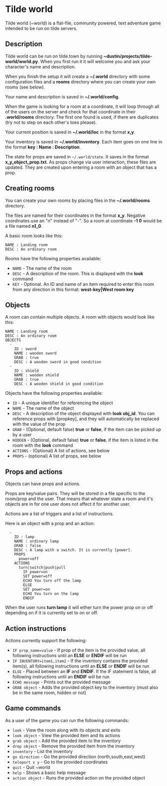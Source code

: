 # Tilde world

Tilde world (~world) is a flat-file, community powered, text adventure game intended to be run on tilde servers.

## Description

Tilde world can be run on tilde.town by running **~dustin/projects/tilde-world/world.py**. When you first run it it will welcome you and ask your character's name and description.

When you finish the setup it will create a **~/.world** directory with some configuration files and a **rooms** directory where you can create your own rooms (see below).

Your name and description is saved in **~/.world/config**.

When the game is looking for a room at a coordinate, it will loop through all of the users on the server and check for that coordinate in their **.world/rooms** directory. The first one found is used, if there are duplicates (try not to step on each other's toes please).

Your current position is saved in **~/.world/loc** in the format **x,y**.

Your inventory is saved in **~/.world/inventory**. Each item goes on one line in the format **key : Name : Description**.

The state for props are saved in `~/.world/state`. It saves in the format **x_y_object_prop.txt**. As props change via user interaction, these files are updated. They are created upon entering a room with an object that has a prop.

## Creating rooms

You can create your own rooms by placing files in the **~/.world/rooms** directory.

The files are named for their coordinates in the format **x_y**. Negative coordinates use an "n" instead of "-". So a room at coordinate **-1 0** would be a file named **n1_0**.

A basic room looks like this:

```
NAME : Landing room
DESC : An ordinary room
```

Rooms have the following properties available:

- `NAME` - The name of the room
- `DESC` - A description of the room. This is displayed with the **look** command
- `KEY` - Optional. An ID and name of an item required to enter this room from any direction in this format: **west-key|West room key**

## Objects

A room can contain multiple objects. A room with objects would look like this:

```
NAME : Landing room
DESC : An ordinary room
OBJECTS
  -
    ID : sword
    NAME : wooden sword
    GRAB : true
    DESC : A wooden sword in good condition
  -
    ID : shield
    NAME : wooden shield
    GRAB : true
    DESC : A wooden shield in good condition
```

 Objects have the following properties available:

- `ID` - A unique identifier for referencing the object
- `NAME` - The name of the object
- `DESC` - A description of the object displayed with **look obj_id**. You can reference props with [propkey], and they will automatically be replaced with the value of the prop
- `GRAB` - (Optional, default false) **true** or **false**, if the item can be picked up by a user
- `HIDDEN` - (Optional, default false) **true** or **false**, if the item is listed in the room with the **look** command
- `ACTIONS` - (Optional) A list of actions, see below
- `PROPS` - (optional) A list of props, see below

## Props and actions

Objects can have props and actions.

Props are key/value pairs. They will be stored in a file specific to the room/prop and the user. That means that whatever state a room and it's objects are in for one user does not affect it for another user.

Actions are a list of triggers and a list of instructions.

Here is an object with a prop and an action:

```
  -
    ID : lamp
    NAME : ordinary lamp
    GRAB : false
    DESC : A lamp with a switch. It is currently [power].
    PROPS
      power=off
    ACTIONS
      turn|switch|push|pull
        IF power=on
        SET power=off
        ECHO You turn off the lamp
        ELSE
        SET power=on
        ECHO You turn on the lamp
        ENDIF
```

When the user runs **turn lamp** it will either turn the power prop on or off depending on if it is currently set to on or off.

## Action instructions

Actions currently support the following:

- `IF prop_name=value` - If prop of the item is the provided value, all following instructions until an **ELSE** or **ENDIF** will be run
- `IF INVENTORY=item1,item2` - If the inventory contains the provided item(s), all following instructions until an **ELSE** or **ENDIF** will be run
- `ELSE` - Placed between an **IF** and **ENDIF**. If the IF statement is false, all following instructions until an **ENDIF** will be run
- `ECHO message` - Prints out the provided message
- `GRAB object` - Adds the provided object key to the inventory (must also be in the same room, hidden or not)

## Game commands

As a user of the game you can run the following commands:

- `look` - View the room along with its objects and exits
- `look object` - View the provided item and its actions
- `grab object` - Add the provided item to the inventory
- `drop object` - Remove the provided item from the inventory
- `inventory` - List the inventory
- `go direction` - Go the provided direction (north,south,east,west)
- `teleport x y` - Go to the provided coordinates
- `quit` - Quit ~world
- `help` - Shows a basic help message
- `action object` - Runs the provided action on the provided object
